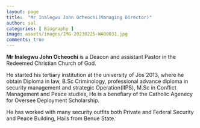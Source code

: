 ```yaml
---
layout: page
title:  "Mr Inalegwu John Ocheochi(Managing Director)"
author: sal
categories: [ Biography ]
image: assets/images/IMG-20230225-WA00031.jpg
comments: true
---
```


**Mr  Inalegwu John Ocheochi** is a Deacon and assistant Pastor in the Redeemed Christian Church of God.

He started his tertiary institution at the university of Jos 2013, where he obtain Diploma in law, B.Sc Criminology, professional advance diploma in security management and strategic Operation(IIPS), M.Sc in Conflict Management and Peace studies, He is a benefiary of the Catholic Agenecy for Oversee Deployment Scholarship.

He has worked with many security outfits both Private and Federal Security and Peace Building, Hails from Benue State.